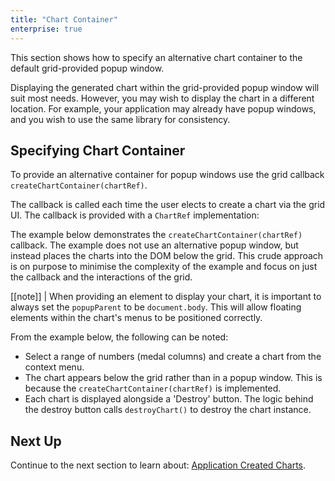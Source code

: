 ```yaml
---
title: "Chart Container"
enterprise: true
---
```


This section shows how to specify an alternative chart container to the default grid-provided popup window.


Displaying the generated chart within the grid-provided popup window will suit most needs. However, you may wish to 
display the chart in a different location. For example, your application may already have popup windows, and you wish
to use the same library for consistency.

## Specifying Chart Container

To provide an alternative container for popup windows use the grid callback `createChartContainer(chartRef)`.

<api-documentation source='grid-callbacks/callbacks.json' section='charts' names='["createChartContainer"]'></api-documentation>

The callback is called each time the user elects to create a chart via the grid UI. The callback is provided with a `ChartRef` implementation:

<interface-documentation interfaceName='ChartRef' ></interface-documentation>

The example below demonstrates the `createChartContainer(chartRef)` callback. The example does not use an alternative 
popup window, but instead places the charts into the DOM below the grid. This crude approach is on purpose to minimise 
the complexity of the example and focus on just the callback and the interactions of the grid.


[[note]]
| When providing an element to display your chart, it is important to always set the `popupParent` to be `document.body`. This will allow floating elements within the chart's menus to be positioned correctly.

From the example below, the following can be noted:

- Select a range of numbers (medal columns) and create a chart from the context menu.
- The chart appears below the grid rather than in a popup window. This is because the `createChartContainer(chartRef)` is implemented.
- Each chart is displayed alongside a 'Destroy' button. The logic behind the destroy button calls `destroyChart()` to destroy the chart instance.

<grid-example title='Provided Container' name='provided-container' type='generated' options='{ "exampleHeight": 750, "enterprise": true,  "modules": ["clientside", "menu", "charts"] }'></grid-example>

## Next Up

Continue to the next section to learn about: [Application Created Charts](/integrated-charts-application-created/).

